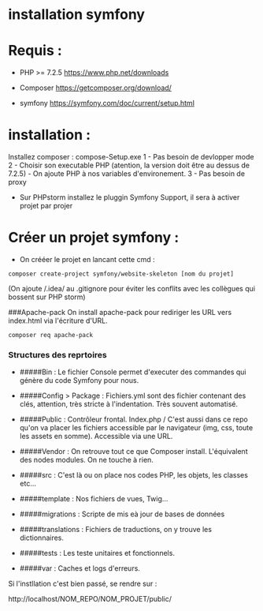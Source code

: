 # installation symfony


# Requis : 

- PHP >= 7.2.5
  https://www.php.net/downloads
- Composer 
  https://getcomposer.org/download/
  
- symfony 
  https://symfony.com/doc/current/setup.html
  
# installation : 

  Installez composer :
    compose-Setup.exe 
    1 - Pas besoin de devlopper mode
    2 - Choisir son executable PHP (atention, la version doit être au dessus de 7.2.5)
        - On ajoute PHP à nos variables d'environement.
    3 - Pas besoin de proxy
    

- Sur PHPstorm installez le pluggin Symfony Support, il sera à activer projet par projer

# Créer un projet symfony :
 - On crééer le projet en lancant cette cmd :

```shell
composer create-project symfony/website-skeleton [nom du projet] 
```

(On ajoute /.idea/ au .gitignore pour éviter les conflits avec les collègues qui bossent sur PHP storm)

###Apache-pack
On install apache-pack pour rediriger les URL vers index.html via l'écriture d'URL.

```shell
composer req apache-pack 
```

### Structures des reprtoires

- #####Bin : 
  Le fichier Console permet d'executer des commandes qui génère du code Symfony pour nous. 
  
- #####Config > Package : 
  Fichiers.yml sont des fichier contenant des clés, attention, très stricte à l'indentation. Très souvent automatisé.
  
- #####Public : 
  Contrôleur frontal. Index.php / C'est aussi dans ce repo qu'on va placer les fichiers accessible par le navigateur (img, css, toute les assets en somme). Accessible via une URL.

- #####Vendor : 
  On retrouve tout ce que Composer install. L'équivalent des nodes modules. On ne touche à rien. 
  
- #####src : 
  C'est là ou on place nos codes PHP, les objets, les classes etc...
  
- #####template : 
  Nos fichiers de vues, Twig...
  
- #####migrations :
  Scripte de mis eà jour de bases de données 
  
- #####translations : 
  Fichiers de traductions, on y trouve les dictionnaires. 
  
- #####tests : 
  Les teste unitaires et fonctionnels. 
  
- #####var : 
  Caches et logs d'erreurs.


Si l'instllation c'est bien passé, se rendre sur :

http://localhost/NOM_REPO/NOM_PROJET/public/
